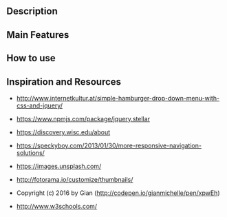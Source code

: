 

Description
-------------


Main Features
----------------
 

How to use 
--------------------


Inspiration and Resources
--------------------------

* http://www.internetkultur.at/simple-hamburger-drop-down-menu-with-css-and-jquery/

* https://www.npmjs.com/package/jquery.stellar

* https://discovery.wisc.edu/about

* https://speckyboy.com/2013/01/30/more-responsive-navigation-solutions/

* https://images.unsplash.com/

* http://fotorama.io/customize/thumbnails/

* Copyright (c) 2016 by Gian (http://codepen.io/gianmichelle/pen/xpwEh)

* http://www.w3schools.com/

